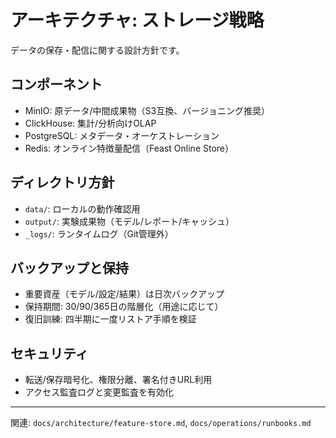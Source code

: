 # アーキテクチャ: ストレージ戦略

データの保存・配信に関する設計方針です。

## コンポーネント
- MinIO: 原データ/中間成果物（S3互換、バージョニング推奨）
- ClickHouse: 集計/分析向けOLAP
- PostgreSQL: メタデータ・オーケストレーション
- Redis: オンライン特徴量配信（Feast Online Store）

## ディレクトリ方針
- `data/`: ローカルの動作確認用
- `output/`: 実験成果物（モデル/レポート/キャッシュ）
- `_logs/`: ランタイムログ（Git管理外）

## バックアップと保持
- 重要資産（モデル/設定/結果）は日次バックアップ
- 保持期間: 30/90/365日の階層化（用途に応じて）
- 復旧訓練: 四半期に一度リストア手順を検証

## セキュリティ
- 転送/保存暗号化、権限分離、署名付きURL利用
- アクセス監査ログと変更監査を有効化

---

関連: `docs/architecture/feature-store.md`, `docs/operations/runbooks.md`

